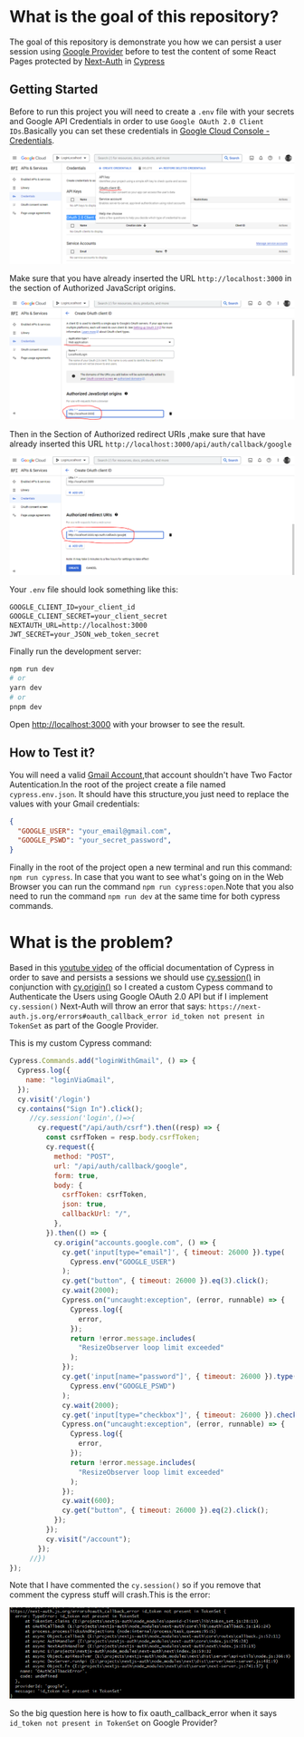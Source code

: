 # What is the goal of this repository?

The goal of this repository is demonstrate you how we can persist a user session using [Google Provider](https://next-auth.js.org/providers/google)
before to test the content of some React Pages protected by [Next-Auth](https://next-auth.js.org/) in [Cypress](https://docs.cypress.io/guides/overview/why-cypress)

## Getting Started

Before to run this project you will need to create a `.env` file with your secrets and Google API Credentials in order to use `Google OAuth 2.0 Client IDs`.Basically you can set these credentials in [Google Cloud Console - Credentials](https://console.developers.google.com/apis/credentials).

<img src="https://github.com/leo-appsky/e2e-auth2-next-auth-example/blob/main/screenshots/01.png?raw=true  " alt="Google OAuth 2.0 Client IDs Option"/>

Make sure that you have already inserted the URL `http://localhost:3000` in the section of Authorized JavaScript origins.

<img src="https://github.com/leo-appsky/e2e-auth2-next-auth-example/blob/main/screenshots/02.png" alt="Authorized JavaScript origins"/>

Then in the Section of Authorized redirect URIs ,make sure that have already inserted this URL `http://localhost:3000/api/auth/callback/google`

<img src="https://github.com/leo-appsky/e2e-auth2-next-auth-example/blob/main/screenshots/03.png" alt=" Authorized redirect URIs"/>

Your `.env` file should look something like this:

```
GOOGLE_CLIENT_ID=your_client_id
GOOGLE_CLIENT_SECRET=your_client_secret
NEXTAUTH_URL=http://localhost:3000 
JWT_SECRET=your_JSON_web_token_secret
```

Finally run the development server:

```bash
npm run dev
# or
yarn dev
# or
pnpm dev
```

Open [http://localhost:3000](http://localhost:3000) with your browser to see the result.
## How to Test it?

You will need a valid [Gmail Account](https://gmail.com/),that account shouldn't have Two Factor Autentication.In the root of the project create a file named `cypress.env.json`. 
It should have this structure,you just need to replace the values with your Gmail credentials:
```json
{
  "GOOGLE_USER": "your_email@gmail.com",
  "GOOGLE_PSWD": "your_secret_password",
}
```

Finally in the root of the project open a new terminal and run this command:
`npm run cypress`.
In case that you want to see what's going on in the Web Browser you can run the command `npm run cypress:open`.Note that you also need to run the command `npm run dev` at the same time for both cypress commands.

# What is the problem?

Based in this [youtube video](https://www.youtube.com/watch?v=Fohrq5GZSD8) of the official documentation of Cypress in order to save and persists a
sessions we should use [cy.session()](https://docs.cypress.io/api/commands/session) in conjunction with [cy.origin()](https://docs.cypress.io/api/commands/origin) so I created a custom Cypess command to Authenticate the Users using Google OAuth 2.0 API but if I implement `cy.session()` Next-Auth will throw an error that says: `https://next-auth.js.org/errors#oauth_callback_error id_token not present in TokenSet` as part of the Google Provider.

This is my custom Cypress command:

```js
Cypress.Commands.add("loginWithGmail", () => {
  Cypress.log({
    name: "loginViaGmail",
  });
  cy.visit('/login')
  cy.contains("Sign In").click();
     //cy.session('login',()=>{
       cy.request("/api/auth/csrf").then((resp) => {
         const csrfToken = resp.body.csrfToken;
         cy.request({
           method: "POST",
           url: "/api/auth/callback/google",
           form: true,
           body: {
             csrfToken: csrfToken,
             json: true,
             callbackUrl: "/",
           },
         }).then(() => {
           cy.origin("accounts.google.com", () => {
             cy.get('input[type="email"]', { timeout: 26000 }).type(
               Cypress.env("GOOGLE_USER")
             );
             cy.get("button", { timeout: 26000 }).eq(3).click();
             cy.wait(2000);
             Cypress.on("uncaught:exception", (error, runnable) => {
               Cypress.log({
                 error,
               });
               return !error.message.includes(
                 "ResizeObserver loop limit exceeded"
               );
             });
             cy.get('input[name="password"]', { timeout: 26000 }).type(
               Cypress.env("GOOGLE_PSWD")
             );
             cy.wait(2000);
             cy.get('input[type="checkbox"]', { timeout: 26000 }).check();
             Cypress.on("uncaught:exception", (error, runnable) => {
               Cypress.log({
                 error,
               });
               return !error.message.includes(
                 "ResizeObserver loop limit exceeded"
               );
             });
             cy.wait(600);
             cy.get("button", { timeout: 26000 }).eq(2).click();
           });
         });
         cy.visit("/account");
       });
     //})
});

```
Note that I have commented the `cy.session()` so if you remove that comment the cypress stuff will crash.This is the error:

<img src="https://github.com/leo-appsky/e2e-auth2-next-auth-example/blob/main/screenshots/error.png" alt="Next-Auth Error"/>

So the big question here is how to fix oauth_callback_error when it says `id_token not present in TokenSet` on Google Provider?
